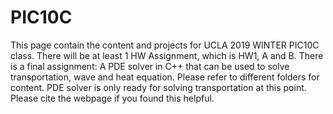 # PIC10C
This page contain the content and projects for UCLA 2019 WINTER PIC10C class.
There will be at least 1 HW Assignment, which is HW1, A and B.
There is a final assignment: A PDE solver in C++ that can be used to solve transportation, wave and heat equation.
Please refer to different folders for content.
PDE solver is only ready for solving transportation at this point.
Please cite the webpage if you found this helpful.

